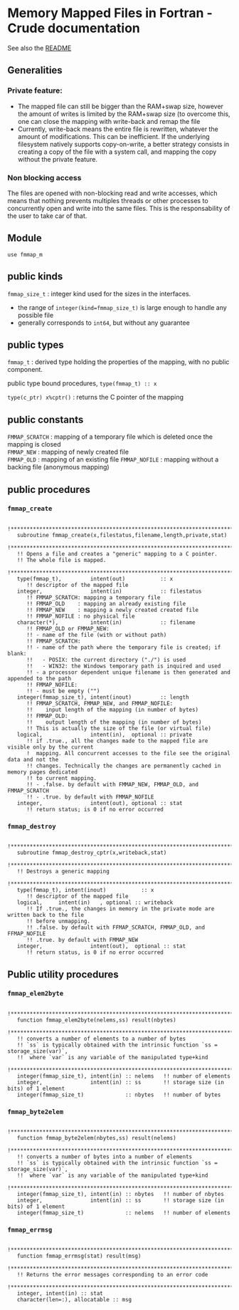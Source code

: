 # Memory Mapped Files in Fortran - Crude documentation

See also the [README](../README.md)

## Generalities

### Private feature:

- The mapped file can still be bigger than the RAM+swap size, however the amount of writes is limited by the RAM+swap size (to overcome this, one can close the mapping with write-back and remap the file
- Currently, write-back means the entire file is rewritten, whatever the amount of modifications. This can be inefficient. If the underlying filesystem natively supports copy-on-write, a better strategy consists in creating a copy of the file with a system call, and mapping the copy without the private feature.

### Non blocking access

The files are opened with non-blocking read and write accesses, which means that nothing prevents multiples threads or other processes to concurrently open and write into the same files. This is the responsability of the user to take car of that.

## Module

`use fmmap_m`

## public kinds

`fmmap_size_t` : integer kind used for the sizes in the interfaces. 
- the range of `integer(kind=fmmap_size_t)` is large enough to handle any possible file
- generally corresponds to `int64`, but without any guarantee

## public types

`fmmap_t` : derived type holding the properties of the mapping, with no public component.

public type bound procedures, `type(fmmap_t) :: x`

`type(c_ptr) x%cptr()` : returns the C pointer of the mapping

## public constants

`FMMAP_SCRATCH` : mapping of a temporary file which is deleted once the mapping is closed  
`FMMAP_NEW`     : mapping of newly created file  
`FMMAP_OLD`     : mapping of an existing file
`FMMAP_NOFILE`  : mapping without a backing file (anonymous mapping)

## public procedures 

### `fmmap_create`

```    
   !********************************************************************************************
   subroutine fmmap_create(x,filestatus,filename,length,private,stat)
   !********************************************************************************************
   !! Opens a file and creates a "generic" mapping to a C pointer.  
   !! The whole file is mapped.  
   !********************************************************************************************
   type(fmmap_t),         intent(out)           :: x
      !! descriptor of the mapped file
   integer,               intent(in)            :: filestatus 
      !! FMMAP_SCRATCH: mapping a temporary file
      !! FMMAP_OLD    : mapping an already existing file
      !! FMMAP_NEW    : mapping a newly created created file
      !! FMMAP_NOFILE : no physical file
   character(*),          intent(in)            :: filename 
      !! FMMAP_OLD or FMMAP_NEW: 
      !! - name of the file (with or without path)
      !! FMMAP_SCRATCH: 
      !! - name of the path where the temporary file is created; if blank:
      !!   - POSIX: the current directory ("./") is used
      !!   - WIN32: the Windows temporary path is inquired and used 
      !! - a processor dependent unique filename is then generated and appended to the path
      !! FMMAP_NOFILE:
      !! - must be empty ("")
   integer(fmmap_size_t), intent(inout)         :: length 
      !! FMMAP_SCRATCH, FMMAP_NEW, and FMMAP_NOFILE:
      !!    input length of the mapping (in number of bytes)
      !! FMMAP_OLD:
      !!    output length of the mapping (in number of bytes)
      !! This is actually the size of the file (or virtual file)
   logical,               intent(in),  optional :: private
      !! if .true., all the changes made to the mapped file are visible only by the current
      !  mapping. All concurrent accesses to the file see the original data and not the 
      !! changes. Technically the changes are permanently cached in memory pages dedicated
      !! to current mapping.
      !! - .false. by default with FMMAP_NEW, FMMAP_OLD, and FMMAP_SCRATCH
      !! - .true. by default with FMMAP_NOFILE 
   integer,               intent(out), optional :: stat
      !! return status; is 0 if no error occurred
```


### `fmmap_destroy`

```
   !********************************************************************************************
   subroutine fmmap_destroy_cptr(x,writeback,stat)
   !********************************************************************************************
   !! Destroys a generic mapping
   !********************************************************************************************
   type(fmmap_t), intent(inout)           :: x 
      !! descriptor of the mapped file
   logical,     intent(in)   , optional :: writeback  
      !! If .true., the changes in memory in the private mode are written back to the file 
      !! before unmapping.
      !! .false. by default with FFMAP_SCRATCH, FMMAP_OLD, and FFMAP_NOFILE
      !! .true. by default with FMMAP_NEW 
   integer,               intent(out),  optional :: stat
      !! return status, is 0 if no error occurred
```

## Public utility procedures

### `fmmap_elem2byte`

```
   !********************************************************************************************
   function fmmap_elem2byte(nelems,ss) result(nbytes)
   !********************************************************************************************
   !! converts a number of elements to a number of bytes  
   !! `ss` is typically obtained with the intrinsic function `ss = storage_size(var)`,
   !!  where `var` is any variable of the manipulated type+kind
   !********************************************************************************************
   integer(fmmap_size_t), intent(in) :: nelems   !! number of elements
   integer,               intent(in) :: ss       !! storage size (in bits) of 1 element
   integer(fmmap_size_t)             :: nbytes   !! number of bytes
```

### `fmmap_byte2elem`

```
   !********************************************************************************************
   function fmmap_byte2elem(nbytes,ss) result(nelems)
   !********************************************************************************************
   !! converts a number of bytes into a number of elements
   !! `ss` is typically obtained with the intrinsic function `ss = storage_size(var)`,
   !!  where `var` is any variable of the manipulated type+kind
   !********************************************************************************************
   integer(fmmap_size_t), intent(in) :: nbytes   !! number of nbytes
   integer,               intent(in) :: ss       !! storage size (in bits) of 1 element
   integer(fmmap_size_t)             :: nelems   !! number of elements
```

### `fmmap_errmsg`

```
   !********************************************************************************************
   function fmmap_errmsg(stat) result(msg)
   !********************************************************************************************
   !! Returns the error messages corresponding to an error code
   !********************************************************************************************
   integer, intent(in) :: stat
   character(len=:), allocatable :: msg
```
